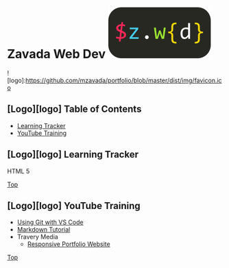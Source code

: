 # Zavada Web Dev ![Zavada Web Dev](https://github.com/mzavada/portfolio/blob/master/dist/img/zwd_logo.png)

![logo]:https://github.com/mzavada/portfolio/blob/master/dist/img/favicon.ico

## [Logo][logo] Table of Contents

- [Learning Tracker](#user-content--learning-tracker)
- [YouTube Training](#user-content--youtube-training)

## [Logo][logo] Learning Tracker

HTML 5

[Top](#user-content-zavada-web-dev)

## [Logo][logo] YouTube Training

- [Using Git with VS Code](https://www.youtube.com/watch?v=9cMWR-EGFuY)
- [Markdown Tutorial](https://www.youtube.com/watch?v=pTCROLZLhDM)
- Travery Media
  - [Responsive Portfolio Website](https://www.youtube.com/watch?v=gYzHS-n2gqU)

[Top](#user-content-zavada-web-dev)
